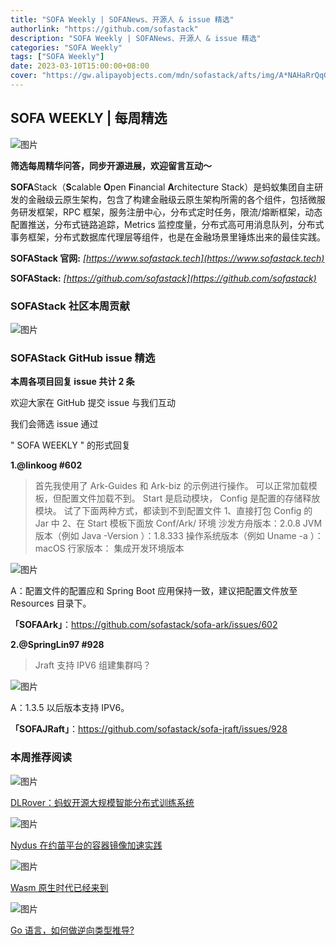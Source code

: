 ```yaml
---
title: "SOFA Weekly | SOFANews、开源人 & issue 精选"
authorlink: "https://github.com/sofastack"
description: "SOFA Weekly | SOFANews、开源人 & issue 精选"
categories: "SOFA Weekly"
tags: ["SOFA Weekly"]
date: 2023-03-10T15:00:00+08:00
cover: "https://gw.alipayobjects.com/mdn/sofastack/afts/img/A*NAHaRrQqGzAAAAAAAAAAAAAAARQnAQ"
---
```


## SOFA WEEKLY | 每周精选

![图片](https://p3-juejin.byteimg.com/tos-cn-i-k3u1fbpfcp/1e08fca65f7643c783d33f590bb41d5a~tplv-k3u1fbpfcp-zoom-1.image)

**筛选每周精华问答，同步开源进展，欢迎留言互动～**

**SOFA**Stack（**S**calable **O**pen **F**inancial **A**rchitecture Stack）是蚂蚁集团自主研发的金融级云原生架构，包含了构建金融级云原生架构所需的各个组件，包括微服务研发框架，RPC 框架，服务注册中心，分布式定时任务，限流/熔断框架，动态配置推送，分布式链路追踪，Metrics 监控度量，分布式高可用消息队列，分布式事务框架，分布式数据库代理层等组件，也是在金融场景里锤炼出来的最佳实践。

**SOFAStack 官网:** *[https://www.sofastack.tech](https://www.sofastack.tech)*

**SOFAStack:** *[https://github.com/sofastack](https://github.com/sofastack)*

### SOFAStack 社区本周贡献

![图片](https://mdn.alipayobjects.com/huamei_soxoym/afts/img/A*eP5zTZS9Mh0AAAAAAAAAAAAADrGAAQ/original)

### SOFAStack GitHub issue 精选

**本周各项目回复 issue 共计 2 条**

欢迎大家在 GitHub 提交 issue 与我们互动

我们会筛选 issue 通过 

" SOFA WEEKLY " 的形式回复

**1.@linkoog #602**

>首先我使用了 Ark-Guides 和 Ark-biz 的示例进行操作。
可以正常加载模板，但配置文件加载不到。
Start 是启动模块，
Config 是配置的存储释放模块。
试了下面两种方式，都读到不到配置文件
1、直接打包 Config 的 Jar 中
2、在 Start 模板下面放 Conf/Ark/
环境
沙发方舟版本：2.0.8
JVM 版本（例如 Java -Version ）：1.8.333
操作系统版本（例如 Uname -a ）：macOS
行家版本：
集成开发环境版本

![图片](https://mdn.alipayobjects.com/huamei_soxoym/afts/img/A*rW_5RJmVm2gAAAAAAAAAAAAADrGAAQ/original)

A：配置文件的配置应和 Spring Boot 应用保持一致，建议把配置文件放至 Resources 目录下。

**「SOFAArk」**：https://github.com/sofastack/sofa-ark/issues/602

**2.@SpringLin97 #928**

>Jraft 支持 IPV6 组建集群吗？

![图片](https://mdn.alipayobjects.com/huamei_soxoym/afts/img/A*kCp0RKmQYLgAAAAAAAAAAAAADrGAAQ/original)

A：1.3.5 以后版本支持 IPV6。

**「SOFAJRaft」**：https://github.com/sofastack/sofa-jraft/issues/928

### 本周推荐阅读

![图片](https://mdn.alipayobjects.com/huamei_soxoym/afts/img/A*qbJsQZiTXaEAAAAAAAAAAAAADrGAAQ/original)

[DLRover：蚂蚁开源大规模智能分布式训练系统](https://mp.weixin.qq.com/s?__biz=MzUzMzU5Mjc1Nw==&mid=2247526048&idx=1&sn=3b15877be6c51d7faf0cb0def8dd8f2c&chksm=faa3897acdd4006c3d4e9984ff8d2c48198aca74115e03ac0becddbbe649a2494ba66f81e26f&scene=21&token=628094533&lang=zh_CN)

![图片](https://mdn.alipayobjects.com/huamei_soxoym/afts/img/A*5lk5T4GC6HwAAAAAAAAAAAAADrGAAQ/original)

[Nydus 在约苗平台的容器镜像加速实践](https://mp.weixin.qq.com/s?__biz=MzUzMzU5Mjc1Nw==&mid=2247525374&idx=1&sn=61ff3ed2ee956148fb0ad065fe50d1bb&chksm=faa38c24cdd405322bf73139edb9b82804fa424b560d4162755c02b83e5fc5bbd91fcfa582f1&scene=21&token=628094533&lang=zh_CN)

![图片](https://mdn.alipayobjects.com/huamei_soxoym/afts/img/A*hu0bQZt1HNsAAAAAAAAAAAAADrGAAQ/original)

[Wasm 原生时代已经来到](https://mp.weixin.qq.com/s?__biz=MzUzMzU5Mjc1Nw==&mid=2247523985&idx=1&sn=73adc8410675e7419731f8267bfebfc5&chksm=faa3714bcdd4f85d310583346e02d1d3a10e5cf97d23cc469104bdd1bbee499446f0a709a7c2&scene=21&token=628094533&lang=zh_CN)

![图片](https://mdn.alipayobjects.com/huamei_soxoym/afts/img/A*u3a9QLLk8DIAAAAAAAAAAAAADrGAAQ/original)

[Go 语言，如何做逆向类型推导?](https://mp.weixin.qq.com/s?__biz=MzUzMzU5Mjc1Nw==&mid=2247523846&idx=1&sn=001825b6396d817bb9c8c9fd8da388ec&chksm=faa371dccdd4f8ca4026523e5f6c109fb2368b0250f77ed9accb0d67e2e9085351840af177b5&scene=21&token=628094533&lang=zh_CN)
